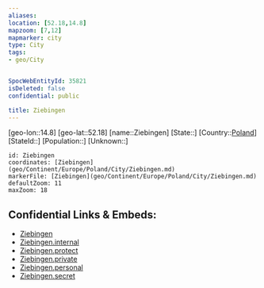 ```yaml
---
aliases: 
location: [52.18,14.8]
mapzoom: [7,12] 
mapmarker: city 
type: City
tags:
- geo/City


SpocWebEntityId: 35821
isDeleted: false
confidential: public

title: Ziebingen
---
```

[geo-lon::14.8]
[geo-lat::52.18]
[name::Ziebingen]
[State::]
[Country::[Poland](geo/Continent/Europe/Poland.md)]
[StateId::]
[Population::]
[Unknown::]


```leaflet
id: Ziebingen
coordinates: [Ziebingen](geo/Continent/Europe/Poland/City/Ziebingen.md)
markerFile: [Ziebingen](geo/Continent/Europe/Poland/City/Ziebingen.md)
defaultZoom: 11 
maxZoom: 18
```


## Confidential Links & Embeds: 
- [Ziebingen](../../../../../../_public/geo/Continent/Europe/Poland/City/Ziebingen.md) 
- [Ziebingen.internal](../../../../../../_internal/geo/Continent/Europe/Poland/City/Ziebingen.internal.md) 
- [Ziebingen.protect](../../../../../../_protect/geo/Continent/Europe/Poland/City/Ziebingen.protect.md) 
- [Ziebingen.private](../../../../../../_private/geo/Continent/Europe/Poland/City/Ziebingen.private.md) 
- [Ziebingen.personal](../../../../../../_personal/geo/Continent/Europe/Poland/City/Ziebingen.personal.md) 
- [Ziebingen.secret](../../../../../../_secret/geo/Continent/Europe/Poland/City/Ziebingen.secret.md) 
